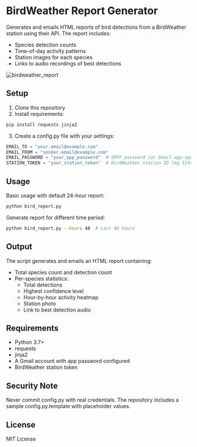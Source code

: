 # BirdWeather Report Generator

Generates and emails HTML reports of bird detections from a BirdWeather station using their API. The report includes:
- Species detection counts
- Time-of-day activity patterns
- Station images for each species
- Links to audio recordings of best detections

![birdweather_report](https://github.com/user-attachments/assets/e7ba6433-c9b5-488a-93fe-3798408cc28d)

## Setup

1. Clone this repository
2. Install requirements:
```bash
pip install requests jinja2
```

3. Create a config.py file with your settings:
```python
EMAIL_TO = "your.email@example.com"
EMAIL_FROM = "sender.email@example.com"
EMAIL_PASSWORD = "your_app_password"  # SMTP password (or Gmail app-specific password)
STATION_TOKEN = "your_station_token"  # BirdWeather station ID (eg 12345)
```

## Usage

Basic usage with default 24-hour report:
```bash
python bird_report.py
```

Generate report for different time period:
```bash
python bird_report.py --hours 48  # Last 48 hours
```

## Output

The script generates and emails an HTML report containing:
- Total species count and detection count
- Per-species statistics:
  - Total detections
  - Highest confidence level
  - Hour-by-hour activity heatmap
  - Station photo
  - Link to best detection audio

## Requirements

- Python 3.7+
- requests
- jinja2
- A Gmail account with app password configured
- BirdWeather station token

## Security Note

Never commit config.py with real credentials. The repository includes a sample config.py.template with placeholder values.

## License

MIT License
